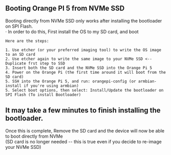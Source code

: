 ## Booting Orange PI 5 from NVMe SSD

Booting directly from NVMe SSD only works after installing the bootloader on SPI Flash.
<br>· In order to do this, First install the OS to my SD card, and boot</br>
```
Here are the steps:

1. Use etcher (or your preferred imaging tool) to write the OS image to an SD card
2. Use etcher again to write the same image to your NVMe SSD <-- Duplicate frst step to SSD
3. Insert both the SD card and the NVMe SSD into the Orange Pi 5
4. Power on the Orange Pi (the first time around it will boot from the SD card)
5. SSH into the Orange Pi 5, and run: orangepi-config (or armbian-install if you're using armbian)
5. Select boot options, then select: Install/Update the bootloader on SPI Flash (To install Bootloader)
```
## It may take a few minutes to finish installing the bootloader.
Once this is complete, Remove the SD card and the device will now be able to boot directly from NVMe
<br>(SD card is no longer needed -- this is true even if you decide to re-image your NVMe SSD)</br>
